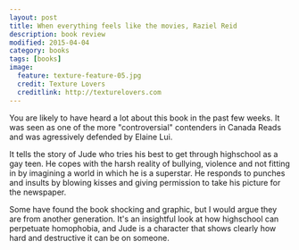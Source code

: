 ```yaml
---
layout: post
title: When everything feels like the movies, Raziel Reid
description: book review
modified: 2015-04-04
category: books
tags: [books]
image:
  feature: texture-feature-05.jpg
  credit: Texture Lovers
  creditlink: http://texturelovers.com
---
```


You are likely to have heard a lot about this book in the past few weeks. It was seen as one of the more "controversial" contenders in Canada Reads and was agressively defended by Elaine Lui.

It tells the story of Jude who tries his best to get through highschool as a gay teen. He copes with the harsh reality of bullying, violence and not fitting in by imagining a world in which he is a superstar. He responds to punches and insults by blowing kisses and giving permission to take his picture for the newspaper.

Some have found the book shocking and graphic, but I would argue they are from another generation. It's an insightful look at how highschool can perpetuate homophobia, and Jude is a character that shows clearly how hard and destructive it can be on someone. 

